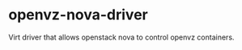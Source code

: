 openvz-nova-driver
==================

Virt driver that allows openstack nova to control openvz containers.